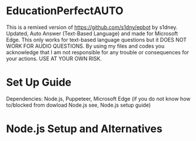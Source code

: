 # EducationPerfectAUTO
This is a remixed version of https://github.com/s1dny/epbot by s1dney. Updated, Auto Answer (Text-Based Language) and made for Microsoft Edge.
This only works for text-based language questions but it DOES NOT WORK FOR AUDIO QUESTIONS.
By using my files and codes you acknowledge that I am not responsible for any trouble or consequences for your actions. USE AT YOUR OWN RISK.

# Set Up Guide
Dependencies: Node.js, Puppeteer, Microsoft Edge (if you do not know how to/blocked from dowload Node.js see, Node.js setup guide)

# Node.js Setup and Alternatives
